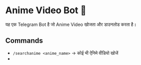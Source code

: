 # Anime Video Bot 🎥
यह एक Telegram Bot है जो Anime Video खोजता और डाउनलोड करता है।  

## Commands  
- `/searchanime <anime_name>` → कोई भी ऐनिमे वीडियो खोजें
- 
